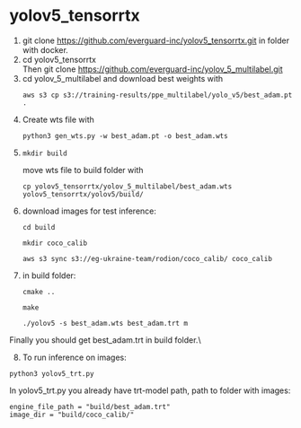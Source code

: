 # yolov5_tensorrtx
1. git clone https://github.com/everguard-inc/yolov5_tensorrtx.git in folder with docker.
2. cd yolov5_tensorrtx  
   Then git clone https://github.com/everguard-inc/yolov_5_multilabel.git
3. cd yolov_5_multilabel and download best weights with 
   ```
   aws s3 cp s3://training-results/ppe_multilabel/yolo_v5/best_adam.pt .
   ```
4. Create wts file with 
   ```
   python3 gen_wts.py -w best_adam.pt -o best_adam.wts
   ```
5. ```cd yolov5_tensorrtx/yolov5/ \
   mkdir build
   ```
   move wts file to build folder with 
   ```
   cp yolov5_tensorrtx/yolov_5_multilabel/best_adam.wts yolov5_tensorrtx/yolov5/build/
   ```
6. download images for test inference:
    ```
    cd build
    ```
    ```
    mkdir coco_calib
    ```
    ```
    aws s3 sync s3://eg-ukraine-team/rodion/coco_calib/ coco_calib
    ```
7. in build folder:
    ```
    cmake ..
    ```
    ```
    make
    ```
    ```
    ./yolov5 -s best_adam.wts best_adam.trt m 
    ```

Finally you should get best_adam.trt in build folder.\

8. To run inference on images:
  ```
  python3 yolov5_trt.py
  ```
In yolov5_trt.py you already have trt-model path, path to folder with images:
  ```
  engine_file_path = "build/best_adam.trt"
  image_dir = "build/coco_calib/"
  ```

   
